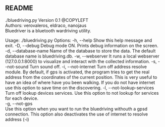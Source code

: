 README
------

./bluedriving.py Version 0.1 @COPYLEFT                    
Authors: verovaleros, eldraco, nanojaus                               
Bluedriver is a bluetooth wardriving utility.                        


Usage: ./bluedriving.py <options>
Options:
-h, --help
Show this help message and exit.
-D, --debug
Debug mode ON. Prints debug information on the screen.
 -d, --database-name
  Name of the database to store the data. The default database name is bluedriving.db.
 -w, --webserver
  It runs a local webserver (127.0.0.1:8000) to visualize and interact with the collected information. 
 -s, --not-sound
  Turn sound off.
 -i, --not-internet
  Turn off address resolve module. 
  By default, if gps is activated, the program tries to get the real address from the coordinates of the current position.  This is very useful to have an idea of where have you been walking. 
  If you do not have internet use this option to save time on the discovering.
 -l, --not-lookup-services   
  Turn off lookup devices services. Use this option to not lookup for services for each device.                                        
 -g, --not-gps  
  Use this option when you want to run the bluedriving withouth a gpsd connection. This option also deactivates the use of internet to resolve address (-i)